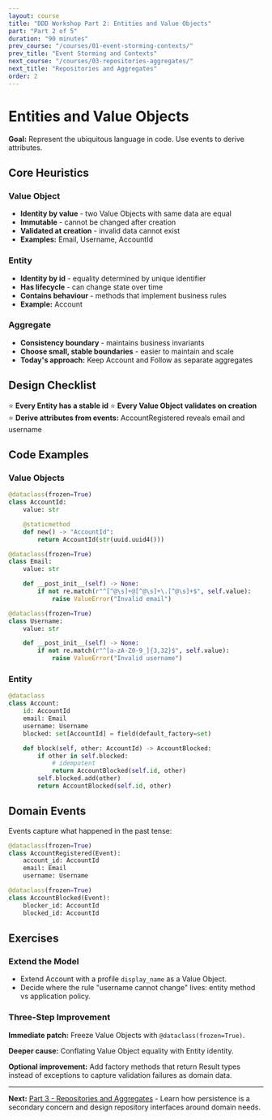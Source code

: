 ```yaml
---
layout: course
title: "DDD Workshop Part 2: Entities and Value Objects"
part: "Part 2 of 5"
duration: "90 minutes"
prev_course: "/courses/01-event-storming-contexts/"
prev_title: "Event Storming and Contexts"
next_course: "/courses/03-repositories-aggregates/"
next_title: "Repositories and Aggregates"
order: 2
---
```


# Entities and Value Objects

**Goal:** Represent the ubiquitous language in code. Use events to derive attributes.

## Core Heuristics

### Value Object
- **Identity by value** - two Value Objects with same data are equal
- **Immutable** - cannot be changed after creation
- **Validated at creation** - invalid data cannot exist
- **Examples:** Email, Username, AccountId

### Entity  
- **Identity by id** - equality determined by unique identifier
- **Has lifecycle** - can change state over time
- **Contains behaviour** - methods that implement business rules
- **Example:** Account

### Aggregate
- **Consistency boundary** - maintains business invariants
- **Choose small, stable boundaries** - easier to maintain and scale
- **Today's approach:** Keep Account and Follow as separate aggregates

## Design Checklist

⭐ **Every Entity has a stable id**
⭐ **Every Value Object validates on creation**  
⭐ **Derive attributes from events:** AccountRegistered reveals email and username

## Code Examples

### Value Objects

```python
@dataclass(frozen=True)
class AccountId:
    value: str

    @staticmethod
    def new() -> "AccountId":
        return AccountId(str(uuid.uuid4()))

@dataclass(frozen=True)
class Email:
    value: str

    def __post_init__(self) -> None:
        if not re.match(r"^[^@\s]+@[^@\s]+\.[^@\s]+$", self.value):
            raise ValueError("Invalid email")

@dataclass(frozen=True)
class Username:
    value: str

    def __post_init__(self) -> None:
        if not re.match(r"^[a-zA-Z0-9_]{3,32}$", self.value):
            raise ValueError("Invalid username")
```

### Entity

```python
@dataclass
class Account:
    id: AccountId
    email: Email
    username: Username
    blocked: set[AccountId] = field(default_factory=set)

    def block(self, other: AccountId) -> AccountBlocked:
        if other in self.blocked:
            # idempotent
            return AccountBlocked(self.id, other)
        self.blocked.add(other)
        return AccountBlocked(self.id, other)
```

## Domain Events

Events capture what happened in the past tense:

```python
@dataclass(frozen=True)
class AccountRegistered(Event):
    account_id: AccountId
    email: Email
    username: Username

@dataclass(frozen=True)
class AccountBlocked(Event):
    blocker_id: AccountId
    blocked_id: AccountId
```

## Exercises

### Extend the Model
* Extend Account with a profile `display_name` as a Value Object.
* Decide where the rule "username cannot change" lives: entity method vs application policy.

### Three-Step Improvement

**Immediate patch:** Freeze Value Objects with `@dataclass(frozen=True)`.

**Deeper cause:** Conflating Value Object equality with Entity identity.

**Optional improvement:** Add factory methods that return Result types instead of exceptions to capture validation failures as domain data.

---

**Next:** [Part 3 - Repositories and Aggregates](/courses/03-repositories-aggregates/) - Learn how persistence is a secondary concern and design repository interfaces around domain needs.